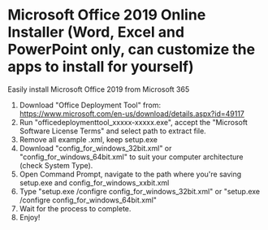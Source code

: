 # Microsoft Office 2019 Online Installer (Word, Excel and PowerPoint only, can customize the apps to install for yourself)
Easily install Microsoft Office 2019 from Microsoft 365
1. Download "Office Deployment Tool" from: https://www.microsoft.com/en-us/download/details.aspx?id=49117
2. Run "officedeploymenttool_xxxxx-xxxxx.exe", accept the "Microsoft Software License Terms" and select path to extract file.
3. Remove all example .xml, keep setup.exe
4. Download "config_for_windows_32bit.xml" or "config_for_windows_64bit.xml" to suit your computer architecture (check System Type).
5. Open Command Prompt, navigate to the path where you're saving setup.exe and config_for_windows_xxbit.xml
6. Type "setup.exe /configre config_for_windows_32bit.xml" or "setup.exe /configre config_for_windows_64bit.xml"
7. Wait for the process to complete.
8. Enjoy!

